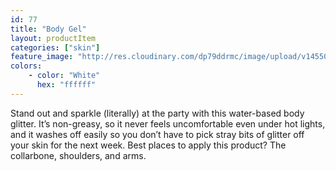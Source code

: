 ```yaml
---
id: 77
title: "Body Gel"
layout: productItem
categories: ["skin"]
feature_image: "http://res.cloudinary.com/dp79ddrmc/image/upload/v1455006447/products/bodyGel.jpg"
colors:
    - color: "White"
      hex: "ffffff"
---
```

Stand out and sparkle (literally) at the party with this water-based body glitter. It’s non-greasy, so it never feels uncomfortable even under hot lights, and it washes off easily so you don’t have to pick stray bits of glitter off your skin for the next week. Best places to apply this product? The collarbone, shoulders, and arms.